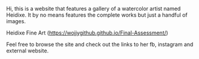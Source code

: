 Hi, this is a website that features a gallery of a watercolor artist named Heidixe. 
It by no means features the complete works but just a handful of images.

Heidixe Fine Art (https://wojjygithub.github.io/Final-Assessment/)

Feel free to browse the site and check out the links to her fb, instagram and external website.
